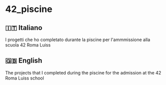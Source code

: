 <h1>42_piscine</h1>

<h2>🇮🇹 Italiano</h2>
I progetti che ho completato durante la piscine per l'ammmissione alla scuola 42 Roma Luiss

<h2>🇬🇧 English</h2>
The projects that I completed during the piscine for the admission at the 42 Roma Luiss school
